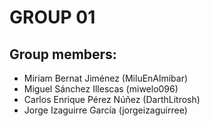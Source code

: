 # GROUP 01

## Group members:
- Miriam Bernat Jiménez (MiluEnAlmibar)
- Miguel Sánchez Illescas (miwelo096)
- Carlos Enrique Pérez Núñez (DarthLitrosh)
- Jorge Izaguirre García (jorgeizaguirree)